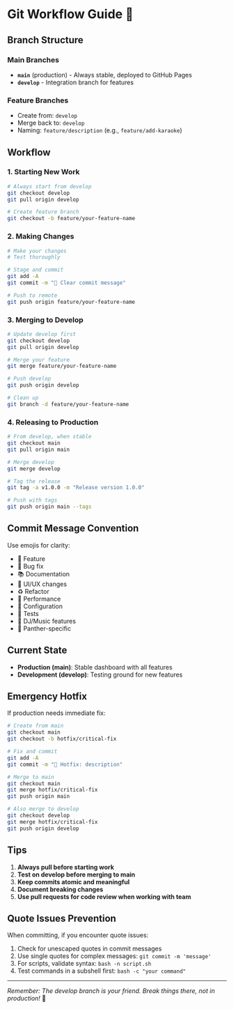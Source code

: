 # Git Workflow Guide 🚀

## Branch Structure

### Main Branches
- **`main`** (production) - Always stable, deployed to GitHub Pages
- **`develop`** - Integration branch for features

### Feature Branches
- Create from: `develop`
- Merge back to: `develop`
- Naming: `feature/description` (e.g., `feature/add-karaoke`)

## Workflow

### 1. Starting New Work
```bash
# Always start from develop
git checkout develop
git pull origin develop

# Create feature branch
git checkout -b feature/your-feature-name
```

### 2. Making Changes
```bash
# Make your changes
# Test thoroughly

# Stage and commit
git add -A
git commit -m "🎯 Clear commit message"

# Push to remote
git push origin feature/your-feature-name
```

### 3. Merging to Develop
```bash
# Update develop first
git checkout develop
git pull origin develop

# Merge your feature
git merge feature/your-feature-name

# Push develop
git push origin develop

# Clean up
git branch -d feature/your-feature-name
```

### 4. Releasing to Production
```bash
# From develop, when stable
git checkout main
git pull origin main

# Merge develop
git merge develop

# Tag the release
git tag -a v1.0.0 -m "Release version 1.0.0"

# Push with tags
git push origin main --tags
```

## Commit Message Convention

Use emojis for clarity:
- 🎯 Feature
- 🐛 Bug fix
- 📚 Documentation
- 🎨 UI/UX changes
- ♻️ Refactor
- 🚀 Performance
- 🔧 Configuration
- 🧪 Tests
- 🎵 DJ/Music features
- 🐾 Panther-specific

## Current State

- **Production (main)**: Stable dashboard with all features
- **Development (develop)**: Testing ground for new features

## Emergency Hotfix

If production needs immediate fix:
```bash
# Create from main
git checkout main
git checkout -b hotfix/critical-fix

# Fix and commit
git add -A
git commit -m "🚨 Hotfix: description"

# Merge to main
git checkout main
git merge hotfix/critical-fix
git push origin main

# Also merge to develop
git checkout develop
git merge hotfix/critical-fix
git push origin develop
```

## Tips

1. **Always pull before starting work**
2. **Test on develop before merging to main**
3. **Keep commits atomic and meaningful**
4. **Document breaking changes**
5. **Use pull requests for code review when working with team**

## Quote Issues Prevention

When committing, if you encounter quote issues:
1. Check for unescaped quotes in commit messages
2. Use single quotes for complex messages: `git commit -m 'message'`
3. For scripts, validate syntax: `bash -n script.sh`
4. Test commands in a subshell first: `bash -c "your command"`

---
*Remember: The develop branch is your friend. Break things there, not in production!* 🎉

